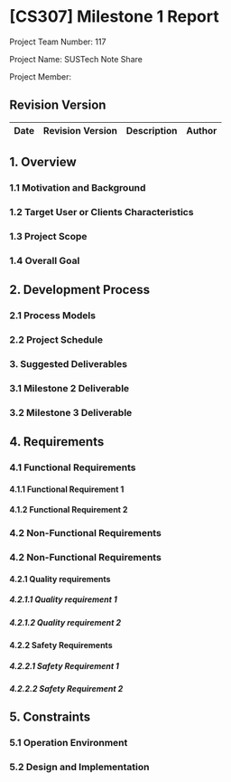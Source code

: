# [CS307] Milestone 1 Report

Project Team Number: 117

Project Name: SUSTech Note Share

Project Member:

## Revision Version

| Date | Revision Version | Description | Author |
|------|------------------|-------------|--------|

## 1. Overview

### 1.1 Motivation and Background

### 1.2 Target User or Clients Characteristics

### 1.3 Project Scope

### 1.4 Overall Goal

## 2. Development Process

### 2.1 Process Models

### 2.2 Project Schedule

### 3. Suggested Deliverables

### 3.1 Milestone 2 Deliverable

### 3.2 Milestone 3 Deliverable

## 4. Requirements

### 4.1 Functional Requirements

#### 4.1.1 Functional Requirement 1

#### 4.1.2 Functional Requirement 2

### 4.2 Non-Functional Requirements

### 4.2 Non-Functional Requirements

#### 4.2.1 Quality requirements

##### 4.2.1.1 Quality requirement 1

##### 4.2.1.2 Quality requirement 2

#### 4.2.2 Safety Requirements

##### 4.2.2.1 Safety Requirement 1

##### 4.2.2.2 Safety Requirement 2

## 5. Constraints

### 5.1 Operation Environment

### 5.2 Design and Implementation

